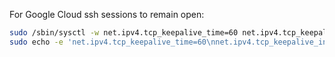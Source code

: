 For Google Cloud ssh sessions to remain open:
```bash
sudo /sbin/sysctl -w net.ipv4.tcp_keepalive_time=60 net.ipv4.tcp_keepalive_intvl=60 net.ipv4.tcp_keepalive_probes=5
sudo echo -e 'net.ipv4.tcp_keepalive_time=60\nnet.ipv4.tcp_keepalive_intvl=60\nnet.ipv4.tcp_keepalive_probes=5' >> /etc/sysctl.conf
```
